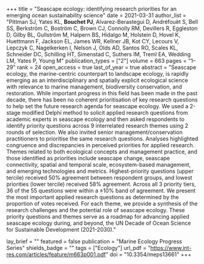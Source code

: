 +++
title = "Seascape ecology: identifying research priorities for an emerging ocean sustainability science"
date = 2021-03-31
author_list = "Pittman SJ, Yates KL, <b>Bouchet PJ</b>, Alvarez-Berastegui D, Andréfouët S, Bell SS, Berkström C, Boström C, Brown CJ, Connolly RM, Devillers R, Eggleston D, Gilby BL, Gullström M, Halpern BS, Hidalgo M, Holstein D, Hovel K, Huettmann F, Jackson EL, James WR, Kellner JB, Kot CY, Lecours V, Lepczyk C, Nagelkerken I, Nelson J, Olds AD, Santos RO, Scales KL, Schneider DC, Schilling HT, Simenstad C, Suthers IM, Treml EA, Wedding LM, Yates P, Young M"
publication_types = ["2"]
volume = 663
pages = "1–29"
rank = 24
open_access = true
last_of_year = true
abstract = "Seascape ecology, the marine-centric counterpart to landscape ecology, is rapidly emerging as an interdisciplinary and spatially explicit ecological science with relevance to marine management, biodiversity conservation, and restoration. While important progress in this field has been made in the past decade, there has been no coherent prioritisation of key research questions to help set the future research agenda for seascape ecology. We used a 2-stage modified Delphi method to solicit applied research questions from academic experts in seascape ecology and then asked respondents to identify priority questions across 9 interrelated research themes using 2 rounds of selection. We also invited senior management/conservation practitioners to prioritise the same research questions. Analyses highlighted congruence and discrepancies in perceived priorities for applied research. Themes related to both ecological concepts and management practice, and those identified as priorities include seascape change, seascape connectivity, spatial and temporal scale, ecosystem-based management, and emerging technologies and metrics. Highest-priority questions (upper tercile) received 50% agreement between respondent groups, and lowest priorities (lower tercile) received 58% agreement. Across all 3 priority tiers, 36 of the 55 questions were within a ±10% band of agreement. We present the most important applied research questions as determined by the proportion of votes received. For each theme, we provide a synthesis of the research challenges and the potential role of seascape ecology. These priority questions and themes serve as a roadmap for advancing applied seascape ecology during, and beyond, the UN Decade of Ocean Science for Sustainable Development (2021-2030)."

lay_brief = "" 
featured = false
publication = "Marine Ecology Progress Series"
shields_badge = ""
tags = ["Ecology"]
url_pdf = "https://www.int-res.com/articles/feature/m663p001.pdf"
doi = "10.3354/meps13661"
+++

